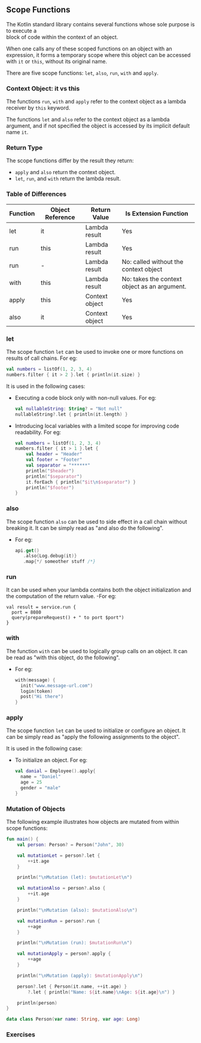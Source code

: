 ## Scope Functions

The Kotlin standard library contains several functions whose sole purpose is to execute a  
block of code within the context of an object.

When one calls any of these scoped functions on an object with an expression, it forms a temporary scope where this object can be accessed with `it` or `this`, without its original name.

There are five scope functions: `let`, `also`, `run`, `with` and `apply`.

### Context Object: it vs this
The functions `run`, `with` and `apply` refer to the context object as a lambda receiver by `this` keyword.

The functions `let` and `also` refer to the context object as a lambda argument, and if not specified the object is accessed by its implicit default name `it`.

### Return Type
The scope functions differ by the result they return:
- `apply` and `also` return the context object.
- `let`, `run`, and `with` return the lambda result.

### Table of Differences
| Function |	Object Reference	| Return Value	| Is Extension Function |
|---|---|---|---|
|let|	it|	Lambda result|	Yes|
|run|	this|	Lambda result|	Yes|
|run|	-|	Lambda result|	No: called without the context object|
|with|	this|	Lambda result|	No: takes the context object as an argument.|
|apply|	this|	Context object|	Yes|
|also|	it|	Context object|	Yes|

### let

The scope function `let` can be used to invoke one or more functions on results of call chains. For eg:
 ```kotlin
 val numbers = listOf(1, 2, 3, 4)
 numbers.filter { it > 2 }.let { println(it.size) }
 ```

It is used in the following cases:
 - Executing a code block only with non-null values. For eg:
   ```kotlin
   val nullableString: String? = "Not null"
   nullableString?.let { println(it.length) }
   ```
 - Introducing local variables with a limited scope for improving code readability. For eg:
   ```kotlin
   val numbers = listOf(1, 2, 3, 4)
   numbers.filter { it > 1 }.let {
       val header = "Header"
       val footer = "Footer"
       val separator = "******"
       println("$header")
       println("$separator")
       it.forEach { println("$it\n$separator") }
       println("$footer")
   }
   ```

### also
The scope function `also` can be used to side effect in a call chain without breaking it.
It can be simply read as "and also do the following".
- For eg:
  ```kotlin
  api.get()
     .also{Log.debug(it)}
     .map{*/ someother stuff /*}
     ```

### run
It can be used when your lambda contains both the object initialization and the computation of the return value.
-For eg:
  ```
  val result = service.run {
    port = 8080
    query(prepareRequest() + " to port $port")
}
  ```

### with
The function `with` can be used to logically group calls on an object.
It can be read as "with this object, do the following".
- For eg:
  ```kotlin
  with(message) {
    init("www.message-url.com")
    login(token)
    post("Hi there")
  }
  ```

### apply
The scope function `let` can be used to initialize or configure an object.
It can be simply read as "apply the following assignments to the object".

It is used in the following case:
- To initialize an object. For eg:
  ```kotlin
  val danial = Employee().apply{
    name = "Daniel"
    age = 25
    gender = "male"
  }
  ```

### Mutation of Objects
The following example illustrates how objects are mutated from within scope functions:
```kotlin
fun main() {
    val person: Person? = Person("John", 30)

    val mutationLet = person?.let {
        ++it.age
    }

    println("\nMutation (let): $mutationLet\n")

    val mutationAlso = person?.also {
        ++it.age
    }

    println("\nMutation (also): $mutationAlso\n")

    val mutationRun = person?.run {
        ++age
    }

    println("\nMutation (run): $mutationRun\n")

    val mutationApply = person?.apply {
        ++age
    }

    println("\nMutation (apply): $mutationApply\n")

    person?.let { Person(it.name, ++it.age) }
        ?.let { println("Name: ${it.name}\nAge: ${it.age}\n") }

    println(person)
}

data class Person(var name: String, var age: Long)
```

### Exercises
